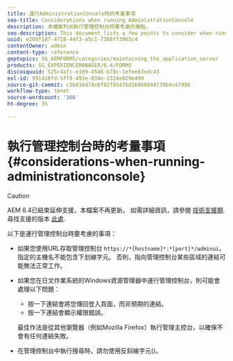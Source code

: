 ```yaml
---
title: 運行AdministrationConsole時的考量事項
seo-title: Considerations when running AdministrationConsole
description: 本檔案列出執行管理控制台時要考慮的幾點。
seo-description: This document lists a few points to consider when running Administration Console.
uuid: e260f187-4728-44f3-a5c1-7388ff3965c4
contentOwner: admin
content-type: reference
geptopics: SG_AEMFORMS/categories/maintaining_the_application_server
products: SG_EXPERIENCEMANAGER/6.4/FORMS
discoiquuid: 525c4afc-e109-4546-b78c-1efee63edc43
exl-id: 991418fd-5ff8-491e-834e-2324e029e499
source-git-commit: c5b816d74c6f02f85476d16868844f39b4c47996
workflow-type: tm+mt
source-wordcount: '166'
ht-degree: 3%

---
```


# 執行管理控制台時的考量事項 {#considerations-when-running-administrationconsole}

>[!CAUTION]
>
>AEM 6.4已結束延伸支援，本檔案不再更新。 如需詳細資訊，請參閱 [技術支援期](https://helpx.adobe.com//tw/support/programs/eol-matrix.html). 尋找支援的版本 [此處](https://experienceleague.adobe.com/docs/).

以下是運行管理控制台時要考慮的事項：

* 如果您使用URL存取管理控制台 `https://*[hostname]*:*[port]*/adminui`，指定的主機名不能包含下划線字元。 否則，指向管理控制台某些區域的連結可能無法正常工作。
* 如果您在日文作業系統的Windows資源管理器中運行管理控制台，則可能會處理以下問題：

   * 按一下連結會將您傳回登入頁面，而非預期的連結。
   * 按一下連結會顯示權限錯誤。

   最佳作法是從其他瀏覽器（例如Mozilla Firefox）執行管理主控台，以確保不會有任何連結失敗。

* 在管理控制台中執行搜尋時，請勿使用反斜線字元()。

